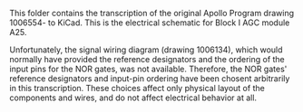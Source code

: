 This folder contains the transcription of the original Apollo Program drawing 1006554- to KiCad.  This is the electrical schematic for Block I AGC module A25.

Unfortunately, the signal wiring diagram (drawing 1006134), which would normally have provided the reference designators and the ordering of the input pins for the NOR gates, was not available.  Therefore, the NOR gates' reference designators and input-pin ordering have been chosent arbitrarily in this transcription.  These choices affect only physical layout of the components and wires, and do not affect electrical behavior at all.
